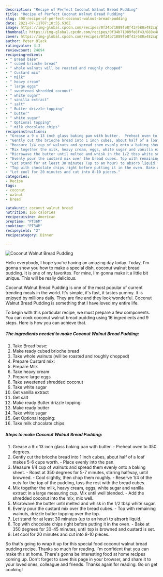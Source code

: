 ```yaml
---
description: "Recipe of Perfect Coconut Walnut Bread Pudding"
title: "Recipe of Perfect Coconut Walnut Bread Pudding"
slug: 498-recipe-of-perfect-coconut-walnut-bread-pudding
date: 2021-07-11T07:10:55.630Z
image: https://img-global.cpcdn.com/recipes/0f34b71089fe8f43/680x482cq70/coconut-walnut-bread-pudding-recipe-main-photo.jpg
thumbnail: https://img-global.cpcdn.com/recipes/0f34b71089fe8f43/680x482cq70/coconut-walnut-bread-pudding-recipe-main-photo.jpg
cover: https://img-global.cpcdn.com/recipes/0f34b71089fe8f43/680x482cq70/coconut-walnut-bread-pudding-recipe-main-photo.jpg
author: Peter Black
ratingvalue: 4.3
reviewcount: 24694
recipeingredient:
- " Bread base"
- " cubed brioche bread"
- " whole walnuts will be roasted and roughly chopped"
- " Custard mix"
- " Milk"
- " heavy cream"
- " large eggs"
- " sweetened shredded coconut"
- " white sugar"
- " vanilla extract"
- " salt"
- " Butter drizzle topping"
- " butter"
- " white sugar"
- " Optional topping"
- " milk chocolate chips"
recipeinstructions:
- "Grease a 9 x 13 inch glass baking pan with butter.  Preheat oven to 350 degrees."
- "Gently cut the brioche bread into 1 inch cubes, about half of a loaf makes 5-6 cups worth.  Place evenly into the pan."
- "Measure 1/4 cup of walnuts and spread them evenly onto a baking sheet. Roast at 350 degrees for 5-7 minutes, stirring halfway, until browned. Cool slightly, then chop them roughly. Reserve 1/4 of the nuts for the top of the pudding, toss the rest with the bread cubes."
- "Mix together the milk, heavy cream, eggs, white sugar and vanilla extract in a large measuring cup. Mix until well blended. Add the shredded coconut into the mix, mix well."
- "Microwave the butter until melted and whisk in the 1/2 tbsp white sugar."
- "Evenly pour the custard mix over the bread cubes. Top with remaining walnuts, drizzle butter topping over the top."
- "Let stand for at least 30 minutes (up to an hour) to absorb liquid."
- "Top with chocolate chips right before putting it in the oven. Bake at 350 degrees for 30-45 minutes, until top is browned and custard is set."
- "Let cool for 20 minutes and cut into 8-10 pieces."
categories:
- Recipe
tags:
- coconut
- walnut
- bread

katakunci: coconut walnut bread 
nutrition: 166 calories
recipecuisine: American
preptime: "PT36M"
cooktime: "PT34M"
recipeyield: "2"
recipecategory: Dinner

---
```



![Coconut Walnut Bread Pudding](https://img-global.cpcdn.com/recipes/0f34b71089fe8f43/680x482cq70/coconut-walnut-bread-pudding-recipe-main-photo.jpg)

Hello everybody, I hope you're having an amazing day today. Today, I'm gonna show you how to make a special dish, coconut walnut bread pudding. It is one of my favorites. For mine, I'm gonna make it a little bit unique. This will be really delicious.



Coconut Walnut Bread Pudding is one of the most popular of current trending meals in the world. It's simple, it's fast, it tastes yummy. It is enjoyed by millions daily. They are fine and they look wonderful. Coconut Walnut Bread Pudding is something that I have loved my entire life.


To begin with this particular recipe, we must prepare a few components. You can cook coconut walnut bread pudding using 16 ingredients and 9 steps. Here is how you can achieve that.

<!--inarticleads1-->

##### The ingredients needed to make Coconut Walnut Bread Pudding:

1. Take  Bread base:
1. Make ready  cubed brioche bread
1. Take  whole walnuts (will be roasted and roughly chopped)
1. Prepare  Custard mix:
1. Prepare  Milk
1. Take  heavy cream
1. Prepare  large eggs
1. Take  sweetened shredded coconut
1. Take  white sugar
1. Get  vanilla extract
1. Get  salt
1. Make ready  Butter drizzle topping:
1. Make ready  butter
1. Take  white sugar
1. Get  Optional topping:
1. Take  milk chocolate chips




<!--inarticleads2-->

##### Steps to make Coconut Walnut Bread Pudding:

1. Grease a 9 x 13 inch glass baking pan with butter.  - Preheat oven to 350 degrees.
1. Gently cut the brioche bread into 1 inch cubes, about half of a loaf makes 5-6 cups worth.  - Place evenly into the pan.
1. Measure 1/4 cup of walnuts and spread them evenly onto a baking sheet. - Roast at 350 degrees for 5-7 minutes, stirring halfway, until browned. - Cool slightly, then chop them roughly. - Reserve 1/4 of the nuts for the top of the pudding, toss the rest with the bread cubes.
1. Mix together the milk, heavy cream, eggs, white sugar and vanilla extract in a large measuring cup. Mix until well blended. - Add the shredded coconut into the mix, mix well.
1. Microwave the butter until melted and whisk in the 1/2 tbsp white sugar.
1. Evenly pour the custard mix over the bread cubes. - Top with remaining walnuts, drizzle butter topping over the top.
1. Let stand for at least 30 minutes (up to an hour) to absorb liquid.
1. Top with chocolate chips right before putting it in the oven. - Bake at 350 degrees for 30-45 minutes, until top is browned and custard is set.
1. Let cool for 20 minutes and cut into 8-10 pieces.




So that's going to wrap it up for this special food coconut walnut bread pudding recipe. Thanks so much for reading. I'm confident that you can make this at home. There's gonna be interesting food at home recipes coming up. Don't forget to save this page in your browser, and share it to your loved ones, colleague and friends. Thanks again for reading. Go on get cooking!
